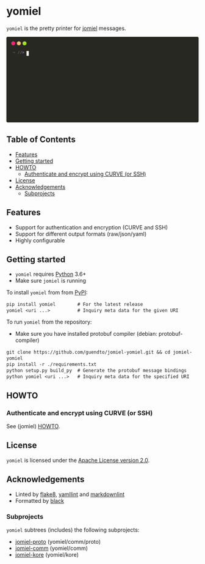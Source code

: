 # yomiel

`yomiel` is the pretty printer for [jomiel] messages.

![Example (yomiel)](./docs/examples/yomiel-framed.svg)

## Table of Contents

<!-- vim-markdown-toc GFM -->

* [Features](#features)
* [Getting started](#getting-started)
* [HOWTO](#howto)
  * [Authenticate and encrypt using CURVE (or SSH)](#authenticate-and-encrypt-using-curve-or-ssh)
* [License](#license)
* [Acknowledgements](#acknowledgements)
  * [Subprojects](#subprojects)

<!-- vim-markdown-toc -->

## Features

* Support for authentication and encryption (CURVE and SSH)
* Support for different output formats (raw/json/yaml)
* Highly configurable

## Getting started

* `yomiel` requires [Python] 3.6+
* Make sure `jomiel` is running

To install `yomiel` from from [PyPI]:

```shell
pip install yomiel        # For the latest release
yomiel <uri ...>          # Inquiry meta data for the given URI
```

To run `yomiel` from the repository:

* Make sure you have installed protobuf compiler (debian:
  protobuf-compiler)

```shell
git clone https://github.com/guendto/jomiel-yomiel.git && cd jomiel-yomiel
pip install -r ./requirements.txt
python setup.py build_py  # Generate the protobuf message bindings
python yomiel <uri ...>   # Inquiry meta data for the specified URI
```

## HOWTO

### Authenticate and encrypt using CURVE (or SSH)

See (jomiel) [HOWTO].

## License

`yomiel` is licensed under the [Apache License version 2.0][APLv2].

## Acknowledgements

* Linted by [flake8], [yamllint] and [markdownlint]
* Formatted by [black]

### Subprojects

`yomiel` subtrees (includes) the following subprojects:

* [jomiel-proto] (yomiel/comm/proto)
* [jomiel-comm]  (yomiel/comm)
* [jomiel-kore]  (yomiel/kore)

[markdownlint]: https://github.com/markdownlint/markdownlint
[jomiel-proto]: https://github.com/guendto/jomiel-proto/
[Python]: https://www.python.org/about/gettingstarted/
[jomiel-comm]: https://github.com/guendto/jomiel-comm/
[jomiel-kore]: https://github.com/guendto/jomiel-kore/
[HOWTO]: https://github.com/guendto/jomiel/#howto
[yamllint]: https://pypi.org/project/yamllint/
[jomiel]: https://github.com/guendto/jomiel/
[APLv2]: https://www.tldrlegal.com/l/apache2
[flake8]: https://pypi.org/project/flake8/
[black]: https://pypi.org/project/black/
[PyPI]: https://pypi.org/
